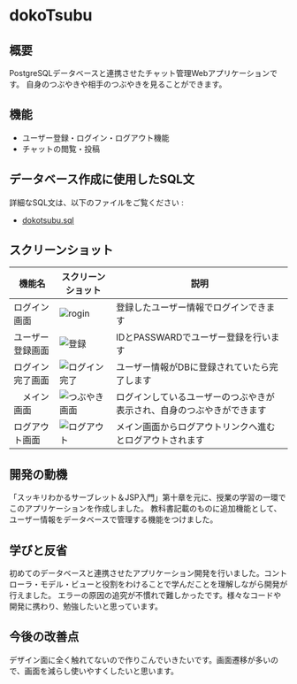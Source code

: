 # dokoTsubu

## 概要
PostgreSQLデータベースと連携させたチャット管理Webアプリケーションです。
自身のつぶやきや相手のつぶやきを見ることができます。

## 機能
- ユーザー登録・ログイン・ログアウト機能
- チャットの閲覧・投稿

## データベース作成に使用したSQL文
 詳細なSQL文は、以下のファイルをご覧ください :
 - [dokotsubu.sql](dokotsubu.sql)

## スクリーンショット

|   機能名      | スクリーンショット                             | 説明                   |
|-------------|----------------------------------------------|------------------------|
|  ログイン画面  | ![rogin](https://github.com/user-attachments/assets/ebbf0e7e-543e-444d-b2c5-d5dcd2f9b309) | 登録したユーザー情報でログインできます |
|  ユーザー登録画面  | ![登録](https://github.com/user-attachments/assets/e6f9ad04-41ee-4c7f-b7c8-1ad6b3c9aa54) | IDとPASSWARDでユーザー登録を行います |
|  ログイン完了画面  | ![ログイン完了](https://github.com/user-attachments/assets/c3f84f6a-7a00-4ef1-ab1c-2c422e7698be)  | ユーザー情報がDBに登録されていたら完了します |
| 　メイン画面  | ![つぶやき画面](https://github.com/user-attachments/assets/b75ed866-d7db-4073-9cdd-ab7130a59d23)　| ログインしているユーザーのつぶやきが表示され、自身のつぶやきができます |
|  ログアウト画面  | ![ログアウト](https://github.com/user-attachments/assets/c5c21f56-309f-4675-86ee-82ccba28d505) | メイン画面からログアウトリンクへ進むとログアウトされます |


## 開発の動機
 「スッキリわかるサーブレット＆JSP入門」第十章を元に、授業の学習の一環でこのアプリケーションを作成しました。
 教科書記載のものに追加機能として、ユーザー情報をデータベースで管理する機能をつけました。

## 学びと反省
初めてのデータベースと連携させたアプリケーション開発を行いました。コントローラ・モデル・ビューと役割をわけることで学んだことを理解しながら開発が行えました。
エラーの原因の追究が不慣れで難しかったです。様々なコードや開発に携わり、勉強したいと思っています。

## 今後の改善点
 デザイン面に全く触れてないので作りこんでいきたいです。画面遷移が多いので、画面を減らし使いやすくしたいと思います。


